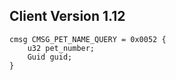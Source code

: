 ## Client Version 1.12

```rust,ignore
cmsg CMSG_PET_NAME_QUERY = 0x0052 {
    u32 pet_number;    
    Guid guid;    
}

```
